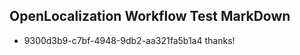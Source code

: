 ## OpenLocalization Workflow Test MarkDown
* 9300d3b9-c7bf-4948-9db2-aa321fa5b1a4 thanks!

<!--HONumber=Aug16_HO1-->


